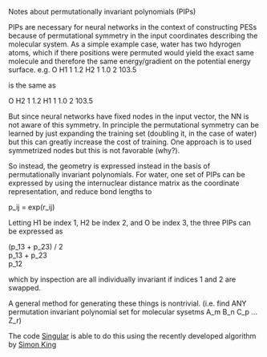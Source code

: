 Notes about permutationally invariant polynomials (PIPs)

PIPs are necessary for neural networks in the context of constructing PESs because of permutational symmetry in the input coordinates describing the molecular system.
As a simple example case, water has two hdyrogen atoms, which if there positions were permuted would yield the exact same molecule and therefore the same energy/gradient on the potential energy surface.
e.g.
O
H1 1 1.2
H2 1 1.0 2 103.5

is the same as 

O
H2 1 1.2
H1 1 1.0 2 103.5

But since neural networks have fixed nodes in the input vector, the NN is not aware of this symmetry. In principle the permutational symmetry can be learned by just expanding the training set (doubling it, in the case of water)
but this can greatly increase the cost of training. One approach is to used symmetrized nodes but this is not favorable (why?).

So instead, the geometry is expressed instead in the basis of permutationally invariant polynomials.
For water, one set of PIPs can be expressed by using the internuclear distance matrix as the coordinate representation, and reduce bond lengths to  

p_ij = exp(r_ij)  

Letting H1 be index 1, H2 be index 2, and O be index 3, the three PIPs can be expressed as  

(p_13 + p_23) / 2  
p_13 + p_23  
p_12  

which by inspection are all individually invariant if indices 1 and 2 are swapped.

A general method for generating these things is nontrivial. (i.e. find ANY permutation invariant polynomial set for molecular sysetms A_m B_n C_p ... Z_r)

The code [Singular](https://www.singular.uni-kl.de/index.php) is able to do this using the recently developed algorithm by [Simon King](https://www.sciencedirect.com/science/article/pii/S074771711200079X)
